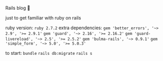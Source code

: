 Rails blog 🥴

just to get familiar with ruby on rails

ruby version: `ruby 2.7.2`
extra dependencies:
`gem 'better_errors', '~> 2.9', '>= 2.9.1'`
`gem 'guard', '~> 2.16', '>= 2.16.2'`
`gem 'guard-livereload', '~> 2.5', '>= 2.5.2'`
`gem 'bulma-rails', '~> 0.9.1'`
`gem 'simple_form', '~> 5.0', '>= 5.0.3'`

to start:
`bundle`
`rails db:migrate`
`rails s`
